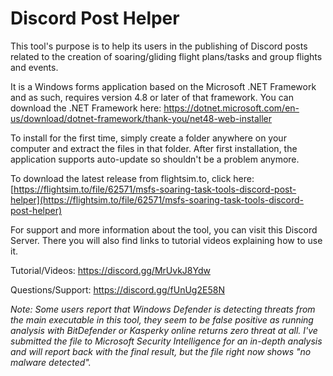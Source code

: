 # Discord Post Helper
This tool's purpose is to help its users in the publishing of Discord posts related to the creation of soaring/gliding flight plans/tasks and group flights and events.

It is a Windows forms application based on the Microsoft .NET Framework and as such, requires version 4.8 or later of that framework.
You can download the .NET Framework here: https://dotnet.microsoft.com/en-us/download/dotnet-framework/thank-you/net48-web-installer

To install for the first time, simply create a folder anywhere on your computer and extract the files in that folder. After first installation, the application supports auto-update so shouldn't be a problem anymore.

To download the latest release from flightsim.to, click here: [https://flightsim.to/file/62571/msfs-soaring-task-tools-discord-post-helper](https://flightsim.to/file/62571/msfs-soaring-task-tools-discord-post-helper)

For support and more information about the tool, you can visit this Discord Server.
There you will also find links to tutorial videos explaining how to use it.

Tutorial/Videos: https://discord.gg/MrUvkJ8Ydw

Questions/Support: https://discord.gg/fUnUg2E58N

*Note: Some users report that Windows Defender is detecting threats from the main executable in this tool, they seem to be false positive as running analysis with BitDefender or Kasperky online returns zero threat at all. I've submitted the file to Microsoft Security Intelligence for an in-depth analysis and will report back with the final result, but the file right now shows "no malware detected".*
